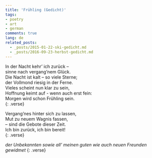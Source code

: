 ```yaml
---
title: 'Frühling (Gedicht)'
tags:
- poetry
- art
- german
comments: true
lang: de
related_posts:
  - _posts/2015-01-22-ski-gedicht.md
  - _posts/2016-09-23-herbst-gedicht.md
---
```


In der Nacht kehr’ ich zurück –   
sinne nach vergang’nem Glück.   
Die Nacht ist kalt – so viele Sterne;   
der Vollmond riesig in der Ferne.   
Vieles scheint nun klar zu sein,   
Hoffnung keimt auf - wenn auch erst fein:   
Morgen wird schon Frühling sein.   
{: .verse}

Vergang’nes hinter sich zu lassen,   
Mut zu neuem Wagnis fassen,   
– sind die Gebote dieser Zeit.   
Ich bin zurück, ich bin bereit!   
{: .verse}

*der Unbekannten sowie all’ meinen guten wie auch neuen Freunden gewidmet*
{: .verse}
